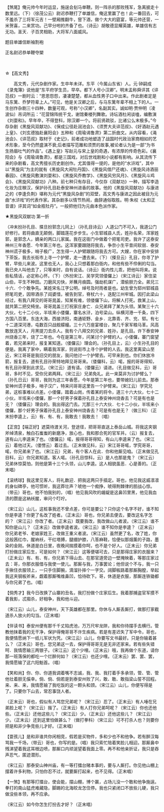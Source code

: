 <!-- { "loadSidebar": true } -->
【煞尾】俺元帅今年时运显，施逞会刬马单鞭。则一阵杀的那败残军，急离披走十数里远。（下）（徐茂公云）尉迟恭鞭打了单雄信，俺这里赢了也！此一番回去，可不羞杀了三将军元吉！一壁厢推翻牛，窨下酒，做个大大的筵宴，等元帅还营，一米贺喜，二来赏功。己早分咐的齐备了也。（诗云）胡敬德显耀英雄，单雄信有志无功。圣天．子百灵相助，大将军八面威风。

题目单雄信断袖割袍

正名尉迟恭单鞭夺槊


　
　



☆【高文秀】
 
　　高文秀，元代杂剧作家。生卒年未详。东平（今属山东省）人。元·钟嗣成《录鬼簿》说他是“东平府学生员，早卒。都下人号小汉卿”。明末孟称舜评其《谇范叔》一剧时云：“恩恩怨怨，凄凄楚楚，都从血性男子口中出来。作此剧者定是马东篱、乔梦符辈上人。”可见，他是关汉卿之后，与马东篱年辈不相上下的人。一生创作杂剧三十四种，数量可观，号称“小汉卿”，名副其实。诚如明·贾仲明〔凌波仙〕吊词所云：“花营锦阵统干戈，谢馆秦楼列舞歌。诗坛酒杜闲谈嗑，编敷演《刘耍和》。早年卒，不得登科，除汉卿一个。将前贤疏驳，比诸公么末极多。”今存杂剧《黑旋风双献功》、《保成公径赴润池会》、《须贾大夫谇范叔》、《好酒赵元遇上皇》、《刘玄德独赴襄阳会》五种和《周瑜谒鲁肃》第二折曲文。从内容看，《渑池会》、《谇范叔》取材于《史记》，前者成功地塑造了战国时代政治家商相如的艺术形象，至今仍然盛演不衰;后者描写范雎和须贾的故事,被论者认为是一部“为书生扬眉吐气的作品”。《遇上皇》写赵元与宋上皇的奇遇，有浓厚的传奇色彩。《襄阳会》与《周瑜谒鲁肃》，都是三国戏，对后世戏剧和小说都有影响。从其流传下来的杂剧看，高文秀擅长历史剧创作。尤其值得一提的，是他的“水浒戏”，其中以“黑旋风”为主的就有《黑旋风大闹牡丹国》、《黑旋风借尸还魂》、《黑旋风诗酒丽春园》、《黑旋风敷演刘耍和》、《黑旋风乔教学》、《黑旋风穷风月》、《黑旋风斗鸡会》、《黑旋风双献功》八种。前七种只有存目，今仅存《双献功》一种，描写李造化妆为庄稼汉，保护孙孔目赴泰安神州进香的故事。他的《黑旋风双献功》与康进之的《李逢负荆》堪称为元代“黑旋风杂剧”的双壁，高文秀与康进之因此被目为元曲“水浒戏”的代表作家。其杂剧多以情节热闹，曲辞通俗取胜。明·朱权《太和正音谱》评其词“如金瓶牡丹”。一般把他归为元曲本色派作家。 

 
 

★黑旋风双献功
第一折

（冲末扮孙孔目、搽旦扮郭念儿同上）（孙孔目诗云）人道公门不可入，我道公门好修行。若将曲直无颠倒，脚踏莲花步步生。小生郓城县人氏，姓孙名荣，浑家姓郭，是郭念人，嫡亲的两口儿家属。我在这衙门中做着个把笔司吏。我许了这泰安神州三年香愿．今年第三年也。这浑家要跟随将我去，争奈小生平昔间软弱．泰安神州谎子极多，哨子极广，怎生得一人护臂跟随将我去方可。大嫂，你在家中安排下茶饭，我去长街市上寻一个护臂，走一遭去来。（下）（搽旦云）孔目，你寻了护臂，早些儿来波。这里也无人，我心上只想着那白衙内，和他有些不伶俐的勾当。我已央人叫他去了，只等来时，自有说话。（诗云）衙内性儿乖，把他叫将来。说些私情话，必定称心怀。（下）（外扮宋江、吴学究领偻儸上）（宋江诗云）家住梁山伯，平生不种田。刀磨风刃快，斧蘸月痕圆。强劫机谋广，潜偷胆力全。弟兄三十六．个个敢争先。某姓宋名江字公明，绰号及时雨者是也。幼生曾为郓州郓城县把笔司吏，因带酒杀了阎婆惜，被告到官，脊杖六十，迭配江州牢城。因打此梁山经过，有我八拜交的哥哥晁盖，知某有难，领偻儸下山，将解人打死。救某上山，就共第二把交椅坐。哥哥晁盖三打祝家庄身亡．众兄弟拜了某为头领。某聚三十六大伙，七十二小伙，半垓来小偻儸，寨名水浒，泊号梁山。纵横河港一千条，四下方国八百里。东连大海，西接济阳，南通钜野、金乡．北靠青、齐、兖、郓。有七十二道深河港，屯数百只战舰艨艟。三十六万座宴楼台，聚几千家军粮马革。风高敢放连天人，月黑提刀去杀人。我有个八拜交的兄弟．姓孙，是孔目。许下泰安神州烧香三年，烧了二年也。今在是第三年，问某讨个护臂的人。小偻儸，寨门窗望着，若兄弟来时，报复某知道。（偻儸云）理会的。（孙孔目上，云）小生孙孔目的便是。我离了家中，瞒着我浑家，则说街市上寻个护臂的人去。我这里离梁山至近，宋江哥哥是我旧交的朋友，我问他讨一个护臂去。可早来到也。你们休放冷箭，报复去，道有孔目孙荣特地拜见哥哥来。（偻儸科，云）喏，报的哥哥得知，有孔目孙荣到此求见。（宋江云）道有请。（偻儸云）请进。（孔目做见科，云）哥哥，多时不见，受你兄弟两拜。（宋江云）兄弟免礼。此一来莫非为讨护臂么？（孙孔日云）哥哥，我则为这三年香愿，今年是第三年也，要带媳妇儿前去。那泰安神州谎子极多，哨子汉广，特来问哥哥这里告一个护臂来。（宋江云）学究兄弟，这桩事难以点差。小偻儸，踏着山岗，传着某的将令，道三十六大伙，七十二小伙，半垓来小偻儸，那一个好男子保着孙孔目上泰安神州烧香去？可是有也是无？（偻儸云）理会的。我出得这门去。兀那三十六大伙．七十二小伙，半垓来小偻儸，那个好男子保着孙孔目上泰安神州烧香去？可是有也是无？（做三科）（正末扮李逵上，云）有、有、有，我敢去！我敢去！（唱）

【正宫】【端正好】遮莫待渡关河，登途径，把哥哥直送上泰岳山城。将我这夹钢斧绰清泉，触白石蚩蚩的新磨净，放心也，我和那合死的官军并。（云）报复去，道有山儿李逵来了也。（偻儸云）喏，报得哥哥得知，有山儿李逵来了也。（宋江云）着他过天。（偻愣云）着过去。（正末做见科，云）宋江哥哥喏，学究哥哥，喏，你兄弟来了也。（宋江云）兄弟，有个客人在此．你和他厮见咱。（正末做见孔目科，云）你兄弟知道。客人喏。（孙孔目惊科，云）是人也那是鬼？（宋江云）兄弟休惊莫怕，则他是第十三个头领，山儿李逵。这人相貌虽恶．心是善的。（正末唱）

【滚绣球】我这里见客人，将礼数迎．把我这两只手插定。哥也，他见我这威凛凛的身似碑亭，他可惯听，我这莽壮声？唬他一个痴挣，唬得荆棘律的胆战心惊。（带云）哥也，他不怕我别的，（唱）他见我风吹的龌龊是这鼻凹里黑，他见我血渍的臜是这衲袄腥，审问个叮咛。

（宋江云）山儿，这桩事我还不曾点差，你可是要公？只你这个名字不好，谁不知你是李逵？你更了名改了姓者。（正末云）哥也，你兄弟去便去，要改这名字怎的？（宋江云）你改了者。（正末云）既要我改，我改做山儿者波。（宋江云）谁不知你是山儿？（正末云）改做李逵者波。（宋江云）谁不知你是李逵？（正末云）你兄弟老爷、老娘家姓王，改做王重义者波。（宋江云）虽然更了名，改了姓，你这般茜红巾，腥衲袄，干红塔膊，腿绷护膝，八答麻鞋，恰便似那烟薰的子路，墨染的金刚。休道是白日里，夜晚间揣摸着你呵，也不是个好人。（正末云）你兄弟打扮做庄家后生，可是如何？（宋江云）这等便堪可去，只是那得庄家的衣服来？（正未云）有、有、有，你兄弟下得山去、在那官道旁边一壁掩映着，等那庄家过去：哥，你那衣服借与我使一使儿。那厮与我，万事罢论；他但说个不与，我一只手揪住衣服领上，一只手住脚腕，滴溜扑摔个一字交。阔脚板路着那厮胸膛，举起我这夹钢板斧来，觑着那厮嘴维鼻凹，恰待砍下。哥，休道是衣服，那厮连铁锄都与你兄弟了也。（唱）

【倘秀才】我今日改换了山寨的丑名，我打扮做个庄家后生。我着那捕盗官军摸不着我影，忒搊杀，好相争，我和他斗迎。

（宋江云）山儿，泰安神州，天下英雄都在那里。你休与人厮丢厮打，做那打家截道杀人放火的勾当。（正末唱）

【伴读书】泰安州便有那千千丈陷虎池，万万尺牢龙阱，我和你待摆手去横行。管教他抹着我的无干净，保护得俺哥哥不许生疾病。若是有差迟失了军中令，哥也，我便情愿纳下一纸儿军状为凭。（宋江云）山儿，你要写文书最好。只是你输着甚么？（正末云）哥也，您兄弟这一去，保护得哥哥无是无非还家来。若有些失错呵．我情愿输三两银子。（宋江云）这个少哩。（正末云）哦，我再做个东道，请你那一班落保的都吃一个烂醉何如？（宋江云）也还少哩。（正末云）罢、罢、罢，我情愿输了这六阳魁首。（唱）

【笑和尚】你、你、你道我调着嘴不志诚，我、我、我打着手多承领，管、管、管他壮着胆无傒幸。倘、倘、倘若是到泰安州败了兴，敢、敢、敢指梁山誓不回程。来、来、来，我情愿输了我吃饭的这一颗头和颈。（宋江云）山儿，你便写得是了。只要你下山去，常忍事饶人者。

（正末云）哥也，假似有人骂您兄弟呢？（宋江云）忍了。（正末云）有人唾在兄弟脸上呢？（宋江云）揩了。（正末云）有人打你兄弟呵呢？（宋江云）你也还他些。（正末云）还他这些儿？（宋江云）少。（正末云）还他这些儿？（宋江云）少。（正末云）还到这里怕做甚么？（做打拳科）（宋江云）可不打杀人也？则要你把是和非少争竞些儿才好。（正末唱）

【耍孩儿】是和非谁共你闲相竞，假若是买物件，多和少也不和他争。若有醉汉每骂我一千场，（带云）哥也，你写的是。（唱）我只索忙陪着笑脸儿相迎。那厮鼻中残涕望着我这耳根边喷，那厮口内顽涎望着我面上零。再不和他亲折证，我只是吞声忍气，匿迹潜形。

（宋江云）那泰安山神州庙，有一等打擂台赌本事的，要与人厮打。你见他山棚上摆着许多利物，只怕你忍不过，就要厮打起来，也不见得。（正末唱）

【一煞】有那等打擂台，使会能，摆山棚，博个赢，占场儿没一个敢和他争施逞。拳打的南山猛虎难藏隐，脚踢的北海皎龙怎住停。我也只紧闭口不放些儿硬，我只做没些本领，再不应承。

（宋江云）如今你怎生打扮去才好？（正末唱）

